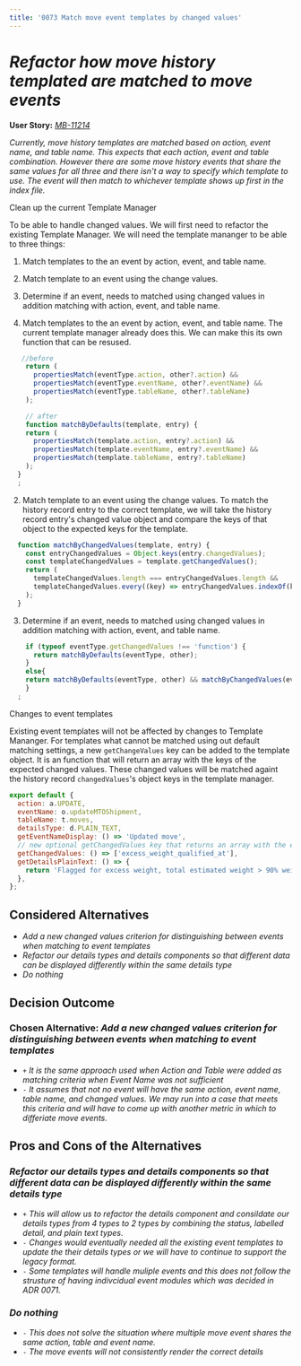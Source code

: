 ```yaml
---
title: '0073 Match move event templates by changed values'
---
```


# *Refactor how move history templated are matched to move events*

**User Story:** *[MB-11214](https://dp3.atlassian.net/browse/MB-12606)*

*Currently, move history templates are matched based on action, event name, and table name. This expects that each action, event and table combination. However there are some move history events that share the same values for all three and there isn't a way to specify which template to use. The event will then match to whichever template shows up first in the index file.*

Clean up the current Template Manager

To be able to handle changed values. We will first need to refactor the existing Template Manager. We will need the template mananger to be able to three things:
1. Match templates to the an event by action, event,  and table name.
2. Match template to an event using the change values.
3. Determine if an event, needs to matched using changed values in addition matching with action, event, and table name.

1. Match templates to the an event by action, event, and table name.
The current template manager already does this. We can make this its own function that can be resused.
```js
   //before
    return (
      propertiesMatch(eventType.action, other?.action) &&
      propertiesMatch(eventType.eventName, other?.eventName) &&
      propertiesMatch(eventType.tableName, other?.tableName)
    );

    // after
    function matchByDefaults(template, entry) {
    return (
      propertiesMatch(template.action, entry?.action) &&
      propertiesMatch(template.eventName, entry?.eventName) &&
      propertiesMatch(template.tableName, entry?.tableName)
    );
  }
  ;

```

2. Match template to an event using the change values.
To match the history record entry to the correct template, we will take the history record entry's changed value object and compare the keys of that object to the expected keys for the template.
```js
  function matchByChangedValues(template, entry) {
    const entryChangedValues = Object.keys(entry.changedValues);
    const templateChangedValues = template.getChangedValues();
    return (
      templateChangedValues.length === entryChangedValues.length &&
      templateChangedValues.every((key) => entryChangedValues.indexOf(key))
    );
  }
```
3. Determine if an event, needs to matched using changed values in addition matching with action, event, and table name.

```js
    if (typeof eventType.getChangedValues !== 'function') {
      return matchByDefaults(eventType, other);
    }
    else{
    return matchByDefaults(eventType, other) && matchByChangedValues(eventType, other);
    }
  ;
```

Changes to event templates

Existing event templates will not be affected by changes to Template Mananger. For templates what cannot be matched using out default matching settings, a new `getChangeValues` key can be added to the template object. It is an function that will return an array with the keys of the expected changed values. These changed values will be matched againt the history record `changedValues`'s object keys in the template manager.

```js
export default {
  action: a.UPDATE,
  eventName: o.updateMTOShipment,
  tableName: t.moves,
  detailsType: d.PLAIN_TEXT,
  getEventNameDisplay: () => 'Updated move',
  // new optional getChangedValues key that returns an array with the expected change values keys
  getChangedValues: () => ['excess_weight_qualified_at'],
  getDetailsPlainText: () => {
    return 'Flagged for excess weight, total estimated weight > 90% weight allowance';
  },
};
```

## Considered Alternatives

* *Add a new changed values criterion for distinguishing between events when matching to event templates*
* *Refactor our details types and details components so that different data can be displayed differently within the same details type*
* *Do nothing*

## Decision Outcome

### Chosen Alternative: _Add a new changed values criterion for distinguishing between events when matching to event templates_


* `+` *It is the same approach used when Action and Table were added as matching criteria when Event Name was not sufficient*
* `-` *It assumes that not no event will have the same action, event name, table name, and changed values. We may run into a case that meets this criteria and will have to come up with another metric in which to differiate move events.*

## Pros and Cons of the Alternatives <!-- optional -->


### *Refactor our details types and details components so that different data can be displayed differently within the same details type*

* `+` *This will allow us to refactor the details component and consildate our details types from 4 types to 2 types by combining the status, labelled detail, and plain text types.*
* `-` *Changes would eventually needed all the existing event templates to update the their details types or we will have to continue to support the legacy format.*
* `-` *Some templates will handle muliple events and this does not follow the strusture of having indivcidual event modules which was decided in ADR 0071.*
### *Do nothing*

* `-` *This does not solve the situation where multiple move event shares the same action, table and event name.*
* `-` *The move events will not consistently render the correct details*
